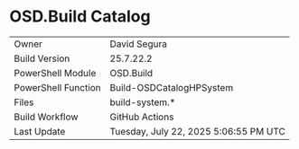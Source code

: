 ﻿# OSD.Build Catalog

| | |
|-|-|
| Owner | David Segura |
| Build Version | 25.7.22.2 |
| PowerShell Module | OSD.Build |
| PowerShell Function | Build-OSDCatalogHPSystem |
| Files | build-system.* |
| Build Workflow | GitHub Actions |
| Last Update | Tuesday, July 22, 2025 5:06:55 PM UTC |
